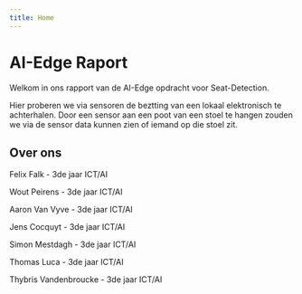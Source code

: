 ```yaml
---
title: Home
---
```


# AI-Edge Raport

<!-- Verander de bovenstaande titel naar de titel van je project -->

<!--
    ===========================================
    !!!! LEES DEZE HANDLEIDING GRONDIG EN PAS TOE  !!!!
    ===========================================

    Gebruik dit document als sjabloon voor het verslag. Lees alles grondig door en vul overal aan waar een TODO vermeld staat. Verwijder op het einde alle commentaren waarin een TODO vermeld staat.

    Belangrijk!:
    * Verzorg de stijl van je document. Kijk na of alles correct weergegeven wordt.
    * Let op de markdown stijl bij je antwoorden.
      * Installeer de dependencies met `npm install` en voer de linter uit met `npm run lint`
      * Gebruik de markdownlint extension in VScode en zorg ervoor dat ALLE opmerkingen weggewerkt zijn. (https://marketplace.visualstudio.com/items?itemName=DavidAnson.vscode-markdownlint)
    * Plaats code altijd in een markdown code blok en vermeld de juiste language
    * Gebruik tabellen en afbeeldingen om zaken te verduidelijken. Zorg dat alle afbeeldingen lokaal in de repository staan. Link niet naar afbeeldingen die op het internet staan.
    * Gebruik de VScode plugin Code Spell Checker (https://marketplace.visualstudio.com/items?itemName=streetsidesoftware.code-spell-checker) en de Dutch - Code Spell Checker (https://marketplace.visualstudio.com/items?itemName=streetsidesoftware.code-spell-checker-dutch). Zorg ervoor dat alle aangeduide taalfouten nagekeken zijn.
 -->
> 
<!-- Het abstract is een samenvatting van de hele tekst (probleemstelling, doelstelling, uitwerking, conclusie) in 150 tot maximum 200 woorden.-->

Welkom in ons rapport van de AI-Edge opdracht voor Seat-Detection.

Hier proberen we via sensoren de beztting van een lokaal elektronisch te achterhalen. Door een sensor aan een poot van een stoel te hangen zouden we via de sensor data kunnen zien of iemand op die stoel zit.

## Over ons

Felix Falk - 3de jaar ICT/AI

Wout Peirens - 3de jaar ICT/AI

Aaron Van Vyve - 3de jaar ICT/AI

Jens Cocquyt - 3de jaar ICT/AI

Simon Mestdagh - 3de jaar ICT/AI

Thomas Luca - 3de jaar ICT/AI

Thybris Vandenbroucke - 3de jaar ICT/AI